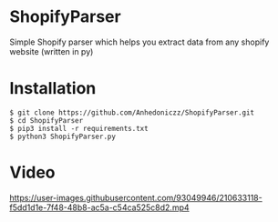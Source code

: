 # ShopifyParser
Simple Shopify parser which helps you extract data from any shopify website (written in py)

# Installation 
```
$ git clone https://github.com/Anhedoniczz/ShopifyParser.git
$ cd ShopifyParser
$ pip3 install -r requirements.txt
$ python3 ShopifyParser.py
```

# Video


https://user-images.githubusercontent.com/93049946/210633118-f5dd1d1e-7f48-48b8-ac5a-c54ca525c8d2.mp4



